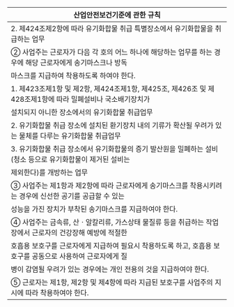 | 산업안전보건기준에 관한 규칙 |
| --- |
| 2. 제424조제2항에 따라 유기화합물 취급 특별장소에서 유기화합물을 취급하는 업무 |
| ② 사업주는 근로자가 다음 각 호의 어느 하나에 해당하는 업무를 하는 경우에 해당 근로자에게 송기마스크나 방독 |
| 마스크를 지급하여 착용하도록 하여야 한다. |
| 1. 제423조제1항 및 제2항, 제424조제1항, 제425조, 제426조 및 제428조제1항에 따라 밀폐설비나 국소배기장치가 |
| 설치되지 아니한 장소에서의 유기화합물 취급업무 |
| 2. 유기화합물 취급 장소에 설치된 환기장치 내의 기류가 확산될 우려가 있는 물체를 다루는 유기화합물 취급업무 |
| 3. 유기화합물 취급 장소에서 유기화합물의 증기 발산원을 밀폐하는 설비(청소 등으로 유기화합물이 제거된 설비는 |
| 제외한다)를 개방하는 업무 |
| ③ 사업주는 제1항과 제2항에 따라 근로자에게 송기마스크를 착용시키려는 경우에 신선한 공기를 공급할 수 있는 |
| 성능을 가진 장치가 부착된 송기마스크를 지급하여야 한다. |
| ④ 사업주는 금속류, 산ㆍ알칼리류, 가스상태 물질류 등을 취급하는 작업장에서 근로자의 건강장해 예방에 적절한 |
| 호흡용 보호구를 근로자에게 지급하여 필요시 착용하도록 하고, 호흡용 보호구를 공동으로 사용하여 근로자에게 질 |
| 병이 감염될 우려가 있는 경우에는 개인 전용의 것을 지급하여야 한다. |
| ⑤ 근로자는 제1항, 제2항 및 제4항에 따라 지급된 보호구를 사업주의 지시에 따라 착용하여야 한다. |
